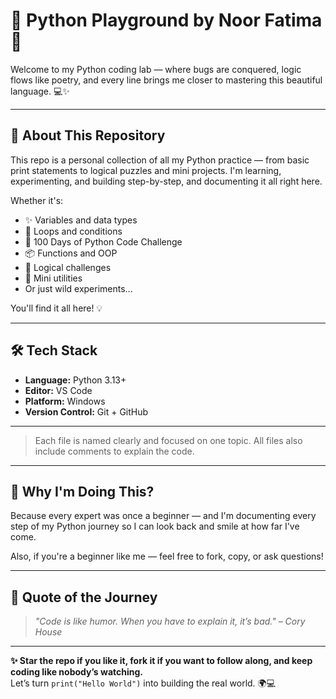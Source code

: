 # 🐍 Python Playground by Noor Fatima 🚀

Welcome to my Python coding lab — where bugs are conquered, logic flows like poetry, and every line brings me closer to mastering this beautiful language. 💻✨

---

## 🎯 About This Repository

This repo is a personal collection of all my Python practice — from basic print statements to logical puzzles and mini projects. I'm learning, experimenting, and building step-by-step, and documenting it all right here. 

Whether it's:
- ✨ Variables and data types
- 🔄 Loops and conditions
- 🧠 100 Days of Python Code Challenge 
- 📦 Functions and OOP
- 🧪 Logical challenges
- 🔧 Mini utilities
- Or just wild experiments...

You'll find it all here! 💡

---

## 🛠️ Tech Stack

- **Language:** Python 3.13+  
- **Editor:** VS Code  
- **Platform:** Windows  
- **Version Control:** Git + GitHub  

---


> Each file is named clearly and focused on one topic. All files also include comments to explain the code.

---


## 💬 Why I'm Doing This?

Because every expert was once a beginner — and I'm documenting every step of my Python journey so I can look back and smile at how far I've come.

Also, if you're a beginner like me — feel free to fork, copy, or ask questions!

---


## 🧠 Quote of the Journey

> _"Code is like humor. When you have to explain it, it’s bad." – Cory House_

---

**✨ Star the repo if you like it, fork it if you want to follow along, and keep coding like nobody’s watching.**  
Let’s turn `print("Hello World")` into building the real world. 🌍💻



